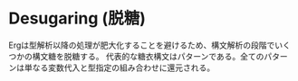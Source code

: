 # Desugaring (脱糖)

Ergは型解析以降の処理が肥大化することを避けるため、構文解析の段階でいくつかの構文糖を脱糖する。
代表的な糖衣構文はパターンである。全てのパターンは単なる変数代入と型指定の組み合わせに還元される。
